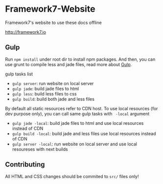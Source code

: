 Framework7-Website
==================
Framework7's website to use these docs offline

http://framework7.io

## Gulp

Run `npm install` under root dir to install npm packages.
And then, you can use grunt to compile less and jade files, read more about [Gulp](http://gulpjs.com/).

gulp tasks list

- `gulp server`: run website on local server
- `gulp jade`: build jade files to html
- `gulp less`: build less files to css
- `gulp build`: build both jade and less files

By default all static resources refer to CDN host. To use local resources (for dev purpose only), you can call same gulp tasks with ` -local` argument
- `gulp jade -local`: build jade files to html and use local resources instead of CDN
- `gulp build -local`: build jade and less files use local resources instead of CDN
- `gulp server -local`: run website on local server and use local resoureses with next builds

## Contributing

All HTML and CSS changes should be commited to `src/` files only!